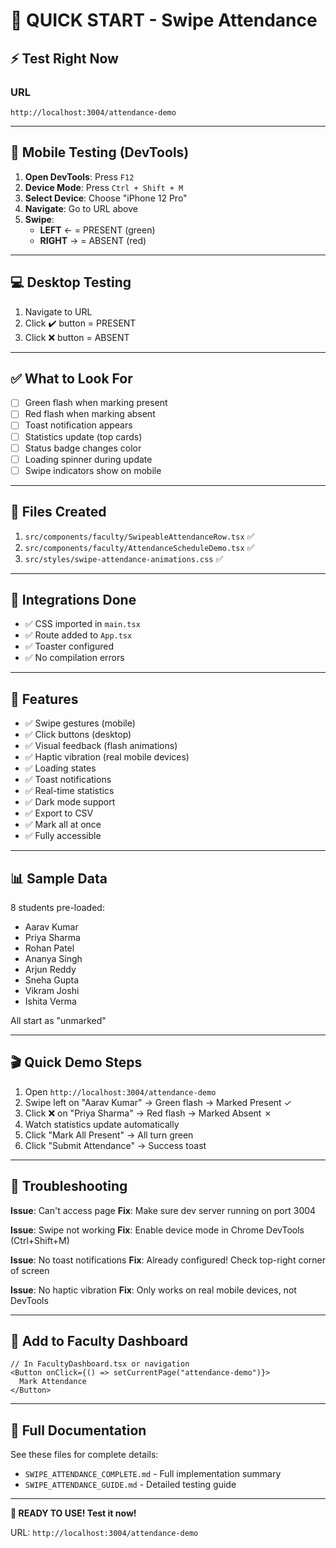 # 🚀 QUICK START - Swipe Attendance

## ⚡ Test Right Now

### URL
```
http://localhost:3004/attendance-demo
```

---

## 📱 Mobile Testing (DevTools)

1. **Open DevTools**: Press `F12`
2. **Device Mode**: Press `Ctrl + Shift + M`
3. **Select Device**: Choose "iPhone 12 Pro"
4. **Navigate**: Go to URL above
5. **Swipe**:
   - **LEFT** ← = PRESENT (green)
   - **RIGHT** → = ABSENT (red)

---

## 💻 Desktop Testing

1. Navigate to URL
2. Click ✔️ button = PRESENT
3. Click ❌ button = ABSENT

---

## ✅ What to Look For

- [ ] Green flash when marking present
- [ ] Red flash when marking absent
- [ ] Toast notification appears
- [ ] Statistics update (top cards)
- [ ] Status badge changes color
- [ ] Loading spinner during update
- [ ] Swipe indicators show on mobile

---

## 🎯 Files Created

1. `src/components/faculty/SwipeableAttendanceRow.tsx` ✅
2. `src/components/faculty/AttendanceScheduleDemo.tsx` ✅
3. `src/styles/swipe-attendance-animations.css` ✅

---

## 🔌 Integrations Done

- ✅ CSS imported in `main.tsx`
- ✅ Route added to `App.tsx`
- ✅ Toaster configured
- ✅ No compilation errors

---

## 🎨 Features

- ✅ Swipe gestures (mobile)
- ✅ Click buttons (desktop)
- ✅ Visual feedback (flash animations)
- ✅ Haptic vibration (real mobile devices)
- ✅ Loading states
- ✅ Toast notifications
- ✅ Real-time statistics
- ✅ Dark mode support
- ✅ Export to CSV
- ✅ Mark all at once
- ✅ Fully accessible

---

## 📊 Sample Data

8 students pre-loaded:
- Aarav Kumar
- Priya Sharma
- Rohan Patel
- Ananya Singh
- Arjun Reddy
- Sneha Gupta
- Vikram Joshi
- Ishita Verma

All start as "unmarked"

---

## 🎬 Quick Demo Steps

1. Open `http://localhost:3004/attendance-demo`
2. Swipe left on "Aarav Kumar" → Green flash → Marked Present ✓
3. Click ❌ on "Priya Sharma" → Red flash → Marked Absent ✗
4. Watch statistics update automatically
5. Click "Mark All Present" → All turn green
6. Click "Submit Attendance" → Success toast

---

## 🐛 Troubleshooting

**Issue**: Can't access page
**Fix**: Make sure dev server running on port 3004

**Issue**: Swipe not working
**Fix**: Enable device mode in Chrome DevTools (Ctrl+Shift+M)

**Issue**: No toast notifications
**Fix**: Already configured! Check top-right corner of screen

**Issue**: No haptic vibration
**Fix**: Only works on real mobile devices, not DevTools

---

## 🚀 Add to Faculty Dashboard

```tsx
// In FacultyDashboard.tsx or navigation
<Button onClick={() => setCurrentPage("attendance-demo")}>
  Mark Attendance
</Button>
```

---

## 📝 Full Documentation

See these files for complete details:
- `SWIPE_ATTENDANCE_COMPLETE.md` - Full implementation summary
- `SWIPE_ATTENDANCE_GUIDE.md` - Detailed testing guide

---

**🎉 READY TO USE! Test it now!**

URL: `http://localhost:3004/attendance-demo`
